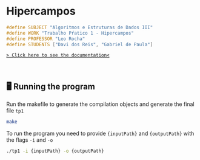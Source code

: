 # Hipercampos

```c
#define SUBJECT "Algoritmos e Estruturas de Dados III"
#define WORK "Trabalho Pŕatico 1 - Hipercampos"
#define PROFESSOR "Leo Rocha"
#define STUDENTS ["Davi dos Reis", "Gabriel de Paula"]
```

[`> Click here to see the documentation<`](./docs)

&nbsp;

## 🖥 Running the program

Run the makefile to generate the compilation objects and generate the final file `tp1`

```bash
make
```

To run the program you need to provide `{inputPath}` and `{outputPath}` with the flags `-i` and `-o`

```bash
./tp1 -i {inputPath} -o {outputPath}
```
